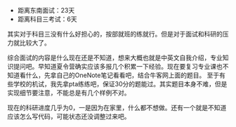 * 距离东南面试：23天
* 距离科目三考试：6天

其实对于科目三没有什么好担心的，按部就班的练就行。但是对于面试和科研的压力就比较大了。

综合面试的内容是什么现在还是不知道，想来大概也就是中英文自我介绍，专业知识提问吧。早知道夏令营确实应该多报几个积累一下经验。现在要复习专业课也不知道看什么，先拿自己的OneNote笔记看看吧，结合牛客网上面的题目。
至于有些学校的机试，我先拿pta练练吧，保证30分的题能过。其实题目本身不难，但是实现细节要注意，不能总是有几个样例不对。

现在的科研进度几乎为0，一是因为在家里，什么都不想做。还有一个就是不知道应该怎么写代码，可能状态还没调整过来吧。
